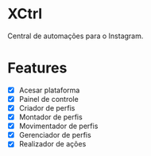 # XCtrl

Central de automações para o Instagram.

# Features

- [x] Acesar plataforma
- [x] Painel de controle
- [x] Criador de perfis
- [x] Montador de perfis
- [x] Movimentador de perfis
- [x] Gerenciador de perfis
- [x] Realizador de ações
